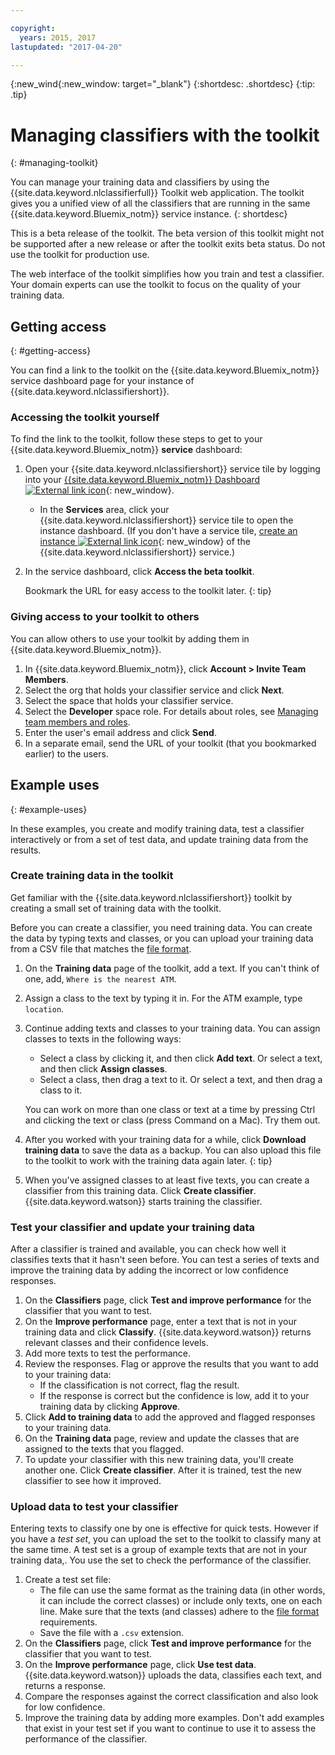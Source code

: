 ```yaml
---

copyright:
  years: 2015, 2017
lastupdated: "2017-04-20"

---
```


{:new_wind{:new_window: target="_blank"}
{:shortdesc: .shortdesc}
{:tip: .tip}

# Managing classifiers with the toolkit
{: #managing-toolkit}

You can manage your training data and classifiers by using the {{site.data.keyword.nlclassifierfull}} Toolkit web application. The toolkit gives you a unified view of all the classifiers that are running in the same {{site.data.keyword.Bluemix_notm}} service instance.
{: shortdesc}

This is a beta release of the toolkit. The beta version of this toolkit might not be supported after a new release or after the toolkit exits beta status. Do not use the toolkit for production use.

The web interface of the toolkit simplifies how you train and test a classifier. Your domain experts can use the toolkit to focus on the quality of your training data.

## Getting access
{: #getting-access}

You can find a link to the toolkit on the {{site.data.keyword.Bluemix_notm}} service dashboard page for your instance of {{site.data.keyword.nlclassifiershort}}.

### Accessing the toolkit yourself

To find the link to the toolkit, follow these steps to get to your {{site.data.keyword.Bluemix_notm}} **service** dashboard:

1.  Open your {{site.data.keyword.nlclassifiershort}} service tile by logging into your [{{site.data.keyword.Bluemix_notm}} Dashboard ![External link icon](../../icons/launch-glyph.svg "External link icon")](https://console.{DomainName}/dashboard/services){: new_window}.

    - In the **Services** area, click your {{site.data.keyword.nlclassifiershort}} service tile to open the instance dashboard. (If you don't have a service tile, [create an instance ![External link icon](../../icons/launch-glyph.svg)](https://console.{DomainName}/catalog/services/natural-language-classifier/){: new_window} of the {{site.data.keyword.nlclassifiershort}} service.)
1.  In the service dashboard, click **Access the beta toolkit**.

    Bookmark the URL for easy access to the toolkit later.
    {: tip}

### Giving access to your toolkit to others

You can allow others to use your toolkit by adding them in {{site.data.keyword.Bluemix_notm}}.

1.  In {{site.data.keyword.Bluemix_notm}}, click **Account > Invite Team Members**.
1.  Select the org that holds your classifier service and click **Next**.
1.  Select the space that holds your classifier service.
1.  Select the **Developer** space role. For details about roles, see [Managing team members and roles](/docs/admin/users_roles.html).
1.  Enter the user's email address and click **Send**.
1.  In a separate email, send the URL of your toolkit (that you bookmarked earlier) to the users.

## Example uses
{: #example-uses}

In these examples, you create and modify training data, test a classifier interactively or from a set of test data, and update training data from the results.

### Create training data in the toolkit

Get familiar with the {{site.data.keyword.nlclassifiershort}} toolkit by creating a small set of training data with the toolkit.

Before you can create a classifier, you need training data. You can create the data by typing texts and classes, or you can upload your training data from a CSV file that matches the [file format](/docs/services/natural-language-classifier/using-your-data.html).

1.  On the **Training data** page of the toolkit, add a text. If you can't think of one, add, `Where is the nearest ATM`.
1.  Assign a class to the text by typing it in. For the ATM example, type `location`.
1.  Continue adding texts and classes to your training data. You can assign classes to texts in the following ways:
    - Select a class by clicking it, and then click **Add text**. Or select a text, and then click **Assign classes**.
    - Select a class, then drag a text to it. Or select a text, and then drag a class to it.

    You can work on more than one class or text at a time by pressing Ctrl and clicking the text or class (press Command on a Mac). Try them out.
1.  After you worked with your training data for a while, click **Download training data** to save the data as a backup.
    You can also upload this file to the toolkit to work with the training data again later.
    {: tip}
1.  When you've assigned classes to at least five texts, you can create a classifier from this training data. Click **Create classifier**. {{site.data.keyword.watson}} starts training the classifier.

### Test your classifier and update your training data

After a classifier is trained and available, you can check how well it classifies texts that it hasn't seen before. You can test a series of texts and improve the training data by adding the incorrect or low confidence responses.

1.  On the **Classifiers** page, click **Test and improve performance** for the classifier that you want to test.
1.  On the **Improve performance** page, enter a text that is not in your training data and click **Classify**. {{site.data.keyword.watson}} returns relevant classes and their confidence levels.
1.  Add more texts to test the performance.
1.  Review the responses. Flag or approve the results that you want to add to your training data:
    - If the classification is not correct, flag the result.
    - If the response is correct but the confidence is low, add it to your training data by clicking **Approve**.
1.  Click **Add to training data** to add the approved and flagged responses to your training data.
1.  On the **Training data** page, review and update the classes that are assigned to the texts that you flagged.
1.  To update your classifier with this new training data, you'll create another one. Click **Create classifier**. After it is trained, test the new classifier to see how it improved.

### Upload data to test your classifier

Entering texts to classify one by one is effective for quick tests. However if you have a *test set*, you can upload the set to the toolkit to classify many at the same time. A test set is a group of example texts that are not in your training data,. You use the set to check the performance of the classifier.

1.  Create a test set file:
    - The file can use the same format as the training data (in other words, it can include the correct classes) or include only texts, one on each line. Make sure that the texts (and classes) adhere to the [file format](/docs/services/natural-language-classifier/using-your-data.html) requirements.
    - Save the file with a `.csv` extension.
1.  On the **Classifiers** page, click **Test and improve performance** for the classifier that you want to test.
1.  On the **Improve performance** page, click **Use test data**. {{site.data.keyword.watson}} uploads the data, classifies each text, and returns a response.
1.  Compare the responses against the correct classification and also look for low confidence.
1.  Improve the training data by adding more examples. Don't add examples that exist in your test set if you want to continue to use it to assess the performance of the classifier.
